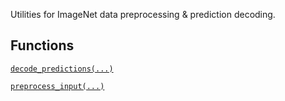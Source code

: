 Utilities for ImageNet data preprocessing & prediction decoding.

## Functions

[`decode_predictions(...)`](https://tensorflow.google.cn/api_docs/python/tf/keras/applications/imagenet_utils/decode_predictions)

[`preprocess_input(...)`](https://tensorflow.google.cn/api_docs/python/tf/keras/applications/imagenet_utils/preprocess_input)

